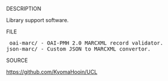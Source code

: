 
DESCRIPTION

Library support software.

FILE
<pre>
 oai-marc/ - OAI-PMH 2.0 MARCXML record validator.
json-marc/ - Custom JSON to MARCXML convertor.
</pre>
SOURCE

https://github.com/KyomaHooin/UCL

